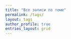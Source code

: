 ```yaml
---
title: "Все записи по теме"
permalink: /tags/
layout: tags
author_profile: true
entries_layout: grid
---
```

